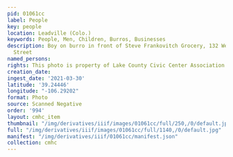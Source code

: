```yaml
---
pid: 01061cc
label: People
key: people
location: Leadville (Colo.)
keywords: People, Men, Children, Burros, Businesses
description: Boy on burro in front of Steve Frankovitch Grocery, 132 West Chestnut
  Street
named_persons: 
rights: This photo is property of Lake County Civic Center Association.
creation_date: 
ingest_date: '2021-03-30'
latitude: '39.24446'
longitude: "-106.29202"
format: Photo
source: Scanned Negative
order: '994'
layout: cmhc_item
thumbnail: "/img/derivatives/iiif/images/01061cc/full/250,/0/default.jpg"
full: "/img/derivatives/iiif/images/01061cc/full/1140,/0/default.jpg"
manifest: "/img/derivatives/iiif/01061cc/manifest.json"
collection: cmhc
---
```

